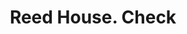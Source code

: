 ---
doi: 10.7916/D83X9JR5
date_other: '1870'
date_other_textual: 1870-1879
form: printed ephemera
genre:
- Checks (bank checks)
name:
- Reed House
object_in_context_url: https://biggert.cul.columbia.edu/items/view/ave_biggert_01363
subject_hierarchical_geographic:
- Erie, Pennsylvania, United States
subject_name:
- Reed House
title: Reed House. Check
sort_title: Reed House. Check
call_number: ave_biggert_01363
coordinates:
- 42.129444444444445,-80.085
pid: ave_biggert_01363
identifiers: ave_biggert_01363
permalink: /biggert/ave_biggert_01363/
layout: iiif-image-page
---